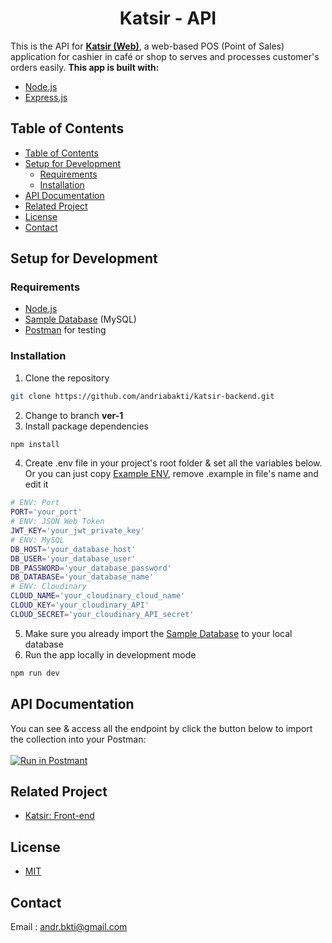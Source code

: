 <h1 align="center">Katsir - API</h1>

This is the API for <b>[Katsir (Web)](https://github.com/andriabakti/katsir-frontend)</b>, a web-based POS (Point of Sales) application for cashier in café or shop to serves and processes customer's orders easily. <b>This app is built with:</b>

- [Node.js](https://nodejs.org/en/)
- [Express.js](https://expressjs.com/)

## Table of Contents

- [Table of Contents](#table-of-contents)
- [Setup for Development](#setup-for-development)
  - [Requirements](#requirements)
  - [Installation](#installation)
- [API Documentation](#api-documentation)
- [Related Project](#related-project)
- [License](#license)
- [Contact](#contact)

## Setup for Development

### Requirements

- [Node.js](https://nodejs.org/en/download/)
- [Sample Database](db-sample-mysql.sql) (MySQL)
- [Postman](https://www.getpostman.com/) for testing

### Installation

1. Clone the repository

```sh
git clone https://github.com/andriabakti/katsir-backend.git
```

2. Change to branch <b>ver-1</b>
3. Install package dependencies

```sh
npm install
```

4. Create .env file in your project's root folder & set all the variables below. Or you can just copy [Example ENV](.env.example), remove .example in file's name and edit it

```sh
# ENV: Port
PORT='your_port'
# ENV: JSON Web Token
JWT_KEY='your_jwt_private_key'
# ENV: MySQL
DB_HOST='your_database_host'
DB_USER='your_database_user'
DB_PASSWORD='your_database_password'
DB_DATABASE='your_database_name'
# ENV: Cloudinary
CLOUD_NAME='your_cloudinary_cloud_name'
CLOUD_KEY='your_cloudinary_API'
CLOUD_SECRET='your_cloudinary_API_secret'
```

5. Make sure you already import the [Sample Database](db-sample-mysql.sql) to your local database
6. Run the app locally in development mode

```sh
npm run dev
```

## API Documentation

You can see & access all the endpoint by click the button below to import the collection into your Postman:</br>
</br>
[![Run in Postmant](https://run.pstmn.io/button.svg)](https://www.app.getpostman.com/run-collection/915af2ab7fbfc41d31da)

## Related Project

- [Katsir: Front-end](https://github.com/andriabakti/katsir-frontend)

## License

- [MIT](https://choosealicense.com/licenses/mit/)

## Contact

Email : andr.bkti@gmail.com
